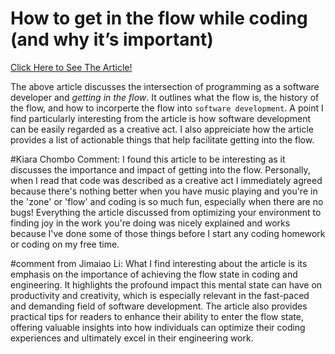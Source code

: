 # How to get in the flow while coding (and why it’s important)

[Click Here to See The Article!](https://github.blog/2024-01-22-how-to-get-in-the-flow-while-coding-and-why-its-important/#what-exactly-is-the-flow-state) 

The above article discusses the intersection of programming as a software developer and *getting in the flow*. It outlines what the flow is, the history of the flow, and how to incorperte the flow into `software development`. A point I find particularly interesting from the article is how software development can be easily regarded as a creative act. I also appreiciate how the article provides a list of actionable things that help facilitate getting into the flow.



#Kiara Chombo Comment: 
I found this article to be interesting as it discusses the importance and impact of getting into the flow. Personally, when I read that code was described as a creative act I immediately agreed because there's nothing better when you have music playing and you're in the 'zone' or 'flow' and coding is so much fun, especially when there are no bugs! Everything the article discussed from optimizing your environment to finding joy in the work you're doing was nicely explained and works because I've done some of those things before I start any coding homework or coding on my free time. 

#comment from Jimaiao Li:
What I find interesting about the article is its emphasis on the 
importance of achieving the flow state in coding and engineering. It 
highlights the profound impact this mental state can have on productivity 
and creativity, which is especially relevant in the fast-paced and 
demanding field of software development. The article also provides 
practical tips for readers to enhance their ability to enter the flow 
state, offering valuable insights into how individuals can optimize their 
coding experiences and ultimately excel in their engineering work.
